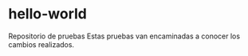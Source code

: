 # hello-world
Repositorio de pruebas 
Estas pruebas van encaminadas a conocer los cambios realizados.
